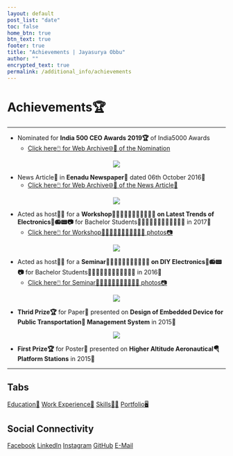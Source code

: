```yaml
---
layout: default
post_list: "date"
toc: false
home_btn: true
btn_text: true
footer: true
title: "Achievements | Jayasurya Obbu"
author: ""
encrypted_text: true
permalink: /additional_info/achievements
---
```


# **Achievements🏆**

***
* Nominated for **India 500 CEO Awards 2019🏆** of India5000 Awards
    * [Click here🖱️ for Web Archive🌐📂 of the Nomination](https://www.india5000.com/nomination/jayasurya-obbu)
<center><a href="{{site.url}}{{site.baseurl}}{{site.assets_path}}/img/india5000_nomination_certificate.jpg"><img src="{{site.url}}{{site.baseurl}}{{site.assets_path}}/img/india5000_nomination_certificate_thumbnail.jpg"/></a></center>

* News Article📰 in **Eenadu Newspaper📰** dated 06th October 2016📅
    * [Click here🖱️ for Web Archive🌐📂 of the News Article📰](https://web.archive.org/web/20161006082207/http:/www.eenadu.net/district/inner.aspx?dsname=Nellore&info=nlr-sty5)
<center><a href="{{site.url}}{{site.baseurl}}{{site.assets_path}}/img/eenadu_news_article.jpeg"><img src="{{site.url}}{{site.baseurl}}{{site.assets_path}}/img/eenadu_news_article_thumbnail.jpeg"/></a></center>

* Acted as host🤵🎤 for a **Workshop🧑🏼‍🤝‍🧑🏼🎤🧑🏼‍🤝‍🧑🏼 on Latest Trends of Electronics📱📻📟📷** for Bachelor Students👨🏻‍🎓👩🏻‍🎓👨🏻‍🎓👩🏻‍🎓 in 2017📅
	* [Click here🖱️ for Workshop🧑🏼‍🤝‍🧑🏼🎤🧑🏼‍🤝‍🧑🏼 photos📷](https://drive.google.com/open?id=0B2ZNynV4sgFPRTJBOURrN2xwMWM)
<center><a href="{{site.url}}{{site.baseurl}}{{site.assets_path}}/img/latest_trends_of_electronics.JPG"><img src="{{site.url}}{{site.baseurl}}{{site.assets_path}}/img/latest_trends_of_electronics_thumbnail.jpg"/></a></center>

* Acted as host🤵🎤 for a **Seminar🧑🏼‍🤝‍🧑🏼🎤🧑🏼‍🤝‍🧑🏼 on DIY Electronics📱📻📟📷** for Bachelor Students👨🏻‍🎓👩🏻‍🎓👨🏻‍🎓👩🏻‍🎓 in 2016📅
	* [Click here🖱️ for Seminar🧑🏼‍🤝‍🧑🏼🎤🧑🏼‍🤝‍🧑🏼 photos📷](https://drive.google.com/open?id=0B2ZNynV4sgFPLXNjMHU1SldRbms)
<center><a href="{{site.url}}{{site.baseurl}}{{site.assets_path}}/img/diy_electronics.JPG"><img src="{{site.url}}{{site.baseurl}}{{site.assets_path}}/img/diy_electronics_thumbnail.jpg"/></a></center>

* **Thrid Prize🏆** for Paper📃 presented on **Design of Embedded Device for Public Transportation🚌 Management System** in 2015📅
<center><a href="{{site.url}}{{site.baseurl}}{{site.assets_path}}/img/technoquest.jpg"><img src="{{site.url}}{{site.baseurl}}{{site.assets_path}}/img/technoquest_thumbnail.jpg"/></a></center>

* **First Prize🏆** for Poster📝 presented on **Higher Altitude Aeronautical🪂 Platform Stations** in 2015📅 

***
## Tabs

[Education📖](education.md) [Work Experience💼](work-experience.md) [Skills🤹🏼](skills.md) [Portfolio🖥️](portfolio.md)

## Social Connectivity

[Facebook](https://www.facebook.com/jayasurya.obbu/) [LinkedIn](https://www.linkedin.com/in/jayasurya-obbu/) [Instagram](https://www.instagram.com/mr__circuit/) [GitHub](https://github.com/mr-circuit) [E-Mail]( mailto:hello@jayasurya.me) 
